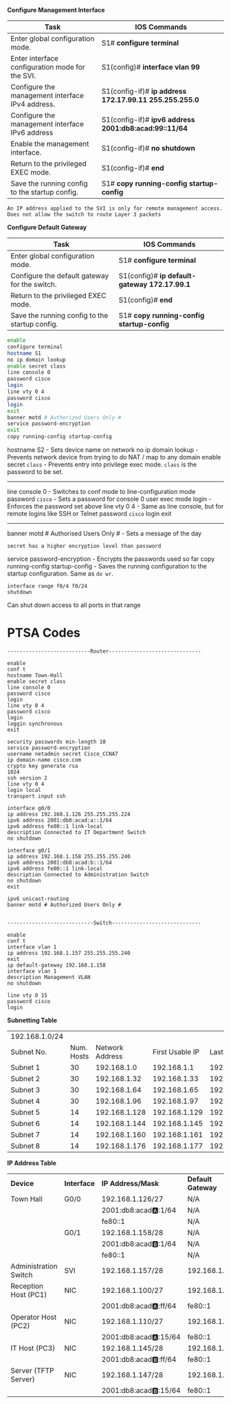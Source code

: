 **Configure Management Interface**

|**Task**|**IOS Commands**|
|---|---|
|Enter global configuration mode.|S1# **configure terminal**|
|Enter interface configuration mode for the SVI.|S1(config)# **interface vlan 99**|
|Configure the management interface IPv4 address.|S1(config-if)# **ip address 172.17.99.11 255.255.255.0**|
|Configure the management interface IPv6 address|S1(config-if)# **ipv6 address 2001:db8:acad:99::11/64**|
|Enable the management interface.|S1(config-if)# **no shutdown**|
|Return to the privileged EXEC mode.|S1(config-if)# **end**|
|Save the running config to the startup config.|S1# **copy running-config startup-config**|
`An IP address applied to the SVI is only for remote management access. Does not allow the switch to route Layer 3 packets`

**Configure Default Gateway**

|**Task**|**IOS Commands**|
|---|---|
|Enter global configuration mode.|S1# **configure terminal**|
|Configure the default gateway for the switch.|S1(config)# **ip default-gateway 172.17.99.1**|
|Return to the privileged EXEC mode.|S1(config)# **end**|
|Save the running config to the startup config.|S1# **copy running-config startup-config**|
```bash
enable
configure terminal
hostname S1
no ip domain lookup
enable secret class
line console 0
password cisco
login
line vty 0 4
password cisco
login
exit
banner motd # Authorized Users Only #
service password-encryption
exit
copy running-config startup-config
```

hostname S2 - Sets device name on network
no ip domain lookup - Prevents network device from trying to do NAT / map to any domain
enable secret `class` - Prevents entry into privilege exec mode. `class` is the password to be set.
- - -
line console 0 - Switches to conf mode to line-configuration mode
password `cisco` - Sets a password for console 0 user exec mode
login - Enforces the password set above
line vty 0 4 - Same as line console, but for remote logins like SSH or Telnet
password `cisco`
login
exit
- - -
banner motd # Authorised Users Only # - Sets a message of the day
~~~
secret has a higher encryption level than password
~~~
service password-encryption - Encrypts the passwords used so far
copy running-config startup-config - Saves the running configuration to the startup configuration. Same as `do wr`.

```
interface range f0/4 f0/24
shutdown
```
Can shut down access to all ports in that range


# PTSA Codes
```Shell
---------------------------Router------------------------------

enable
conf t
hostname Town-Hall
enable secret class
line console 0
password cisco
login
line vty 0 4
password cisco
login
loggin synchronous
exit

security passwords min-length 10
service password-encryption
username netadmin secret Cisco_CCNA7
ip domain-name cisco.com
crypto key generate rsa
1024
ssh version 2
line vty 0 4
login local
transport input ssh

interface g0/0
ip address 192.168.1.126 255.255.255.224
ipv6 address 2001:db8:acad:a::1/64
ipv6 address fe80::1 link-local
description Connected to IT Department Switch
no shutdown

interface g0/1
ip address 192.168.1.158 255.255.255.240
ipv6 address 2001:db8:acad:b::1/64
ipv6 address fe80::1 link-local
description Connected to Administration Switch
no shutdown
exit

ipv6 unicast-routing
banner motd # Authorized Users Only #


----------------------------Switch-----------------------------

enable
conf t
interface vlan 1
ip address 192.168.1.157 255.255.255.240
exit
ip default-gateway 192.168.1.158
interface vlan 1
description Management VLAN
no shutdown

line vty 0 15
password cisco
login
```

**Subnetting Table**

|   |   |   |   |   |   |   |   |
|---|---|---|---|---|---|---|---|
|192.168.1.0/24|   |   |   |   |   |   |   |
|Subnet No.|Num. Hosts|Network Address|First Usable IP|Last Usable IP|Broadcast Address|Subnet Mask|Prefix Length|
|Subnet 1|30|192.168.1.0|192.168.1.1|192.168.1.30|192.168.1.31|255.255.255.224|/27|
|Subnet 2|30|192.168.1.32|192.168.1.33|192.168.1.62|192.168.1.63|255.255.255.224|/27|
|Subnet 3|30|192.168.1.64|192.168.1.65|192.168.1.94|192.168.1.95|255.255.255.224|/27|
|Subnet 4|30|192.168.1.96|192.168.1.97|192.168.1.126|192.168.1.127|255.255.255.224|/27|
|Subnet 5|14|192.168.1.128|192.168.1.129|192.168.1.142|192.168.1.143|255.255.255.240|/28|
|Subnet 6|14|192.168.1.144|192.168.1.145|192.168.1.158|192.168.1.159|255.255.255.240|/28|
|Subnet 7|14|192.168.1.160|192.168.1.161|192.168.1.174|192.168.1.175|255.255.255.240|/28|
|Subnet 8|14|192.168.1.176|192.168.1.177|192.168.1.190|192.168.1.191|255.255.255.240|/28|

**IP Address Table**

|   |   |   |   |
|---|---|---|---|
|**Device**|**Interface**|**IP Address/Mask**|**Default Gateway**|
|Town Hall|G0/0|192.168.1.126/27|N/A|
|||2001:db8:acad:a::1/64|N/A|
|||fe80::1|N/A|
||G0/1|192.168.1.158/28|N/A|
|||2001:db8:acad:b::1/64|N/A|
|||fe80::1|N/A|
|Administration Switch|SVI|192.168.1.157/28|192.168.1.158|
|Reception Host (PC1)|NIC|192.168.1.100/27|192.168.1.126|
|||2001:db8:acad:a::ff/64|fe80::1|
|Operator Host (PC2)|NIC|192.168.1.110/27|192.168.1.126|
|||2001:db8:acad:a::15/64|fe80::1|
|IT Host (PC3)|NIC |192.168.1.145/28|192.168.1.158|
|||2001:db8:acad:b::ff/64|fe80::1|
|Server (TFTP Server)|NIC|192.168.1.147/28|192.168.1.158|
|||2001:db8:acad:b::15/64|fe80::1|
